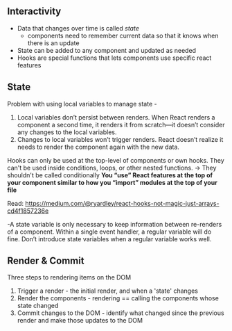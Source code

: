 ## Interactivity

- Data that changes over time is called _state_
  - components need to remember current data so that it knows when there is an update
- State can be added to any component and updated as needed
- Hooks are special functions that lets components use specific react features

## State

Problem with using local variables to manage state -

1. Local variables don’t persist between renders. When React renders a component a second time, it renders it from scratch—it doesn’t consider any changes to the local variables.
2. Changes to local variables won’t trigger renders. React doesn’t realize it needs to render the component again with the new data.

Hooks can only be used at the top-level of components or own hooks. They can't be used inside conditions, loops, or other nested functions. -> They shouldn't be called conditionally
**You “use” React features at the top of your component similar to how you “import” modules at the top of your file**

Read: https://medium.com/@ryardley/react-hooks-not-magic-just-arrays-cd4f1857236e

-A state variable is only necessary to keep information between re-renders of a component. Within a single event handler, a regular variable will do fine. Don’t introduce state variables when a regular variable works well.

## Render & Commit

Three steps to rendering items on the DOM

1. Trigger a render - the initial render, and when a 'state' changes
2. Render the components - rendering == calling the components whose state changed
3. Commit changes to the DOM - identify what changed since the previous render and make those updates to the DOM
